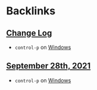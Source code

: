 
# Backlinks
## [Change Log](<Change Log.md>)
- `control-p` on [Windows](<Windows.md>)

## [September 28th, 2021](<September 28th, 2021.md>)
- `control-p` on [Windows](<Windows.md>)

